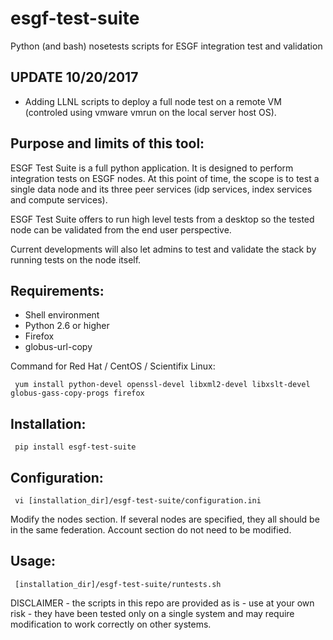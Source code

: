 esgf-test-suite
===============

Python (and bash) nosetests scripts for ESGF integration test and validation

## UPDATE 10/20/2017

 * Adding LLNL scripts to deploy a full node test on a remote VM (controled using vmware vmrun on the local server host OS).  


## Purpose and limits of this tool:

ESGF Test Suite is a full python application. It is designed to perform integration tests on ESGF nodes. At this point of time, the scope is to test a single data node and its three peer services (idp services, index services and compute services).

ESGF Test Suite offers to run high level tests from a desktop so the tested node can be validated from the end user perspective.

Current developments will also let admins to test and validate the stack by running tests on the node itself.

## Requirements:

 - Shell environment  
 - Python 2.6 or higher
 - Firefox
 - globus-url-copy

Command for Red Hat / CentOS / Scientifix Linux:

     yum install python-devel openssl-devel libxml2-devel libxslt-devel globus-gass-copy-progs firefox


## Installation:

     pip install esgf-test-suite

## Configuration:

     vi [installation_dir]/esgf-test-suite/configuration.ini   

Modify the nodes section. If several nodes are specified, they all should be in the same federation. Account section do not need to be modified.  

## Usage:

     [installation_dir]/esgf-test-suite/runtests.sh
     
DISCLAIMER - the scripts in this repo are provided as is - use at your own risk - they have been tested only on a single system and may require modification to work correctly on other systems.
